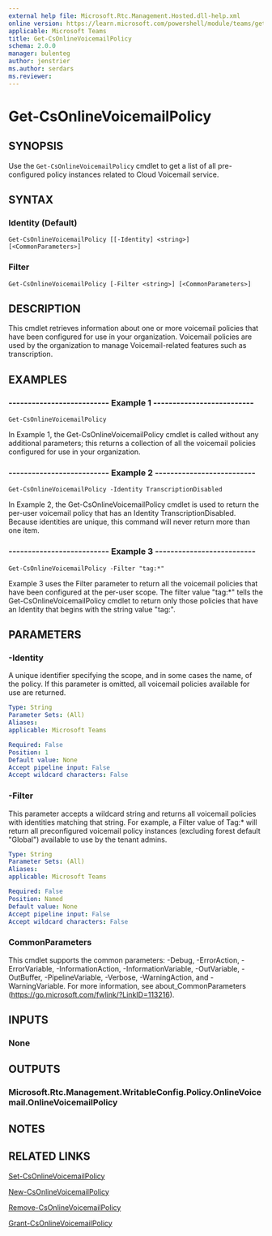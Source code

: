 ```yaml
---
external help file: Microsoft.Rtc.Management.Hosted.dll-help.xml
online version: https://learn.microsoft.com/powershell/module/teams/get-csonlinevoicemailpolicy
applicable: Microsoft Teams
title: Get-CsOnlineVoicemailPolicy
schema: 2.0.0
manager: bulenteg
author: jenstrier
ms.author: serdars
ms.reviewer:
---
```


# Get-CsOnlineVoicemailPolicy

## SYNOPSIS
Use the `Get-CsOnlineVoicemailPolicy` cmdlet to get a list of all pre-configured policy instances related to Cloud Voicemail service.

## SYNTAX

### Identity (Default)
```
Get-CsOnlineVoicemailPolicy [[-Identity] <string>] [<CommonParameters>]
```

### Filter
```
Get-CsOnlineVoicemailPolicy [-Filter <string>] [<CommonParameters>]
```

## DESCRIPTION
This cmdlet retrieves information about one or more voicemail policies that have been configured for use in your organization. Voicemail policies are used by the organization to manage Voicemail-related features such as transcription.

## EXAMPLES

### -------------------------- Example 1 --------------------------
```
Get-CsOnlineVoicemailPolicy
```

In Example 1, the Get-CsOnlineVoicemailPolicy cmdlet is called without any additional parameters; this returns a collection of all the voicemail policies configured for use in your organization.

### -------------------------- Example 2 --------------------------
```
Get-CsOnlineVoicemailPolicy -Identity TranscriptionDisabled
```

In Example 2, the Get-CsOnlineVoicemailPolicy cmdlet is used to return the per-user voicemail policy that has an Identity TranscriptionDisabled. Because identities are unique, this command will never return more than one item.

### -------------------------- Example 3 --------------------------
```
Get-CsOnlineVoicemailPolicy -Filter "tag:*"
```

Example 3 uses the Filter parameter to return all the voicemail policies that have been configured at the per-user scope. The filter value "tag:*" tells the Get-CsOnlineVoicemailPolicy cmdlet to return only those policies that have an Identity that begins with the string value "tag:".


## PARAMETERS

### -Identity
A unique identifier specifying the scope, and in some cases the name, of the policy. If this parameter is omitted, all voicemail policies available for use are returned.

```yaml
Type: String
Parameter Sets: (All)
Aliases: 
applicable: Microsoft Teams

Required: False
Position: 1
Default value: None
Accept pipeline input: False
Accept wildcard characters: False
```
### -Filter
This parameter accepts a wildcard string and returns all voicemail policies with identities matching that string. For example, a Filter value of Tag:* will return all preconfigured voicemail policy instances (excluding forest default "Global") available to use by the tenant admins.

```yaml
Type: String
Parameter Sets: (All)
Aliases: 
applicable: Microsoft Teams

Required: False
Position: Named
Default value: None
Accept pipeline input: False
Accept wildcard characters: False
```

### CommonParameters
This cmdlet supports the common parameters: -Debug, -ErrorAction, -ErrorVariable, -InformationAction, -InformationVariable, -OutVariable, -OutBuffer, -PipelineVariable, -Verbose, -WarningAction, and -WarningVariable. For more information, see about_CommonParameters (https://go.microsoft.com/fwlink/?LinkID=113216).


## INPUTS

### None

## OUTPUTS

### Microsoft.Rtc.Management.WritableConfig.Policy.OnlineVoicemail.OnlineVoicemailPolicy


## NOTES


## RELATED LINKS
[Set-CsOnlineVoicemailPolicy](Set-CsOnlineVoicemailPolicy.md)

[New-CsOnlineVoicemailPolicy](New-CsOnlineVoicemailPolicy.md)

[Remove-CsOnlineVoicemailPolicy](Remove-CsOnlineVoicemailPolicy.md)

[Grant-CsOnlineVoicemailPolicy](Grant-CsOnlineVoicemailPolicy.md)

